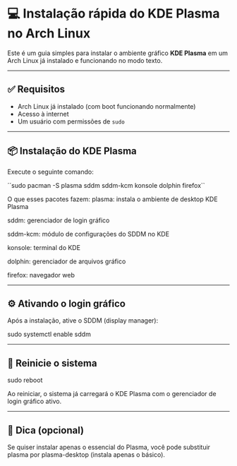 # 💻 Instalação rápida do KDE Plasma no Arch Linux

Este é um guia simples para instalar o ambiente gráfico **KDE Plasma** em um Arch Linux já instalado e funcionando no modo texto.

---

## ✅ Requisitos

- Arch Linux já instalado (com boot funcionando normalmente)
- Acesso à internet
- Um usuário com permissões de `sudo`

---

## 📦 Instalação do KDE Plasma

Execute o seguinte comando:

´´sudo pacman -S plasma sddm sddm-kcm konsole dolphin firefox``

O que esses pacotes fazem:
plasma: instala o ambiente de desktop KDE Plasma

sddm: gerenciador de login gráfico

sddm-kcm: módulo de configurações do SDDM no KDE

konsole: terminal do KDE

dolphin: gerenciador de arquivos gráfico

firefox: navegador web

---

## ⚙️ Ativando o login gráfico
Após a instalação, ative o SDDM (display manager):

sudo systemctl enable sddm

---

## 🔁 Reinicie o sistema

sudo reboot

Ao reiniciar, o sistema já carregará o KDE Plasma com o gerenciador de login gráfico ativo.

---

## 🧼 Dica (opcional)
Se quiser instalar apenas o essencial do Plasma, você pode substituir plasma por plasma-desktop (instala apenas o básico).

